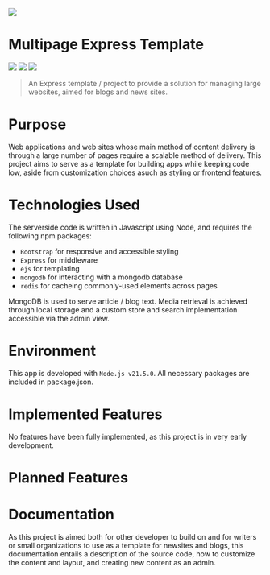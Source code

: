 ![](https://img.shields.io/badge/EJS-red)
# Multipage Express Template
![](https://img.shields.io/badge/Development-Ongoing-blue)
![](https://img.shields.io/badge/EJS-maroon) 
![](https://img.shields.io/badge/Javascript-fde427)

> An Express template / project to provide a solution for managing large websites, aimed for blogs and news sites.

# Purpose

Web applications and web sites whose main method of content delivery is through a large number of pages require a scalable method of delivery. This project aims to serve as a template for building apps while keeping code low, aside from customization choices asuch as styling or frontend features.

# Technologies Used

The serverside code is written in Javascript using Node, and requires the following npm packages:

- ```Bootstrap``` for responsive and accessible styling
- ```Express``` for middleware
- ```ejs``` for templating
- ```mongodb``` for interacting with a mongodb database
- ```redis``` for cacheing commonly-used elements across pages

MongoDB is used to serve article / blog text. Media retrieval is achieved through local storage and a custom store and search implementation accessible via the admin view.

# Environment

This app is developed with ```Node.js v21.5.0```. All necessary packages are included in package.json.

# Implemented Features

No features have been fully implemented, as this project is in very early development.

# Planned Features

# Documentation
As this project is aimed both for other developer to build on and for writers or small organizations to use as a template for newsites and blogs, this documentation entails a description of the source code, how to customize the content and layout, and creating new content as an admin.